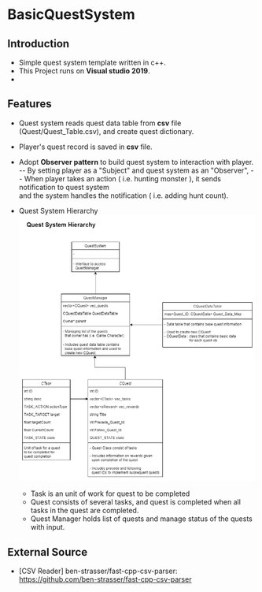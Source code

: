 
# BasicQuestSystem

## Introduction
- Simple quest system template written in c++.
- This Project runs on **Visual studio 2019**.
- 
## Features
- Quest system reads quest data table from **csv** file (Quest/Quest_Table.csv), and create quest dictionary.

-  Player's quest record is saved in **csv** file.

- Adopt **Observer pattern** to build quest system to interaction with player.
	-- By setting player as a "Subject" and quest system as an "Observer", 
	-- When player takes an action ( i.e. hunting monster ), it  sends notification to quest system<br>and the system handles  the notification ( i.e. adding hunt count).

- Quest System Hierarchy
<br>![ex_screenshot](./Quest_Diagram.png)
	- Task is an unit of work for quest to be completed
	- Quest consists of several tasks, and quest is completed when all tasks in the quest are completed.
	- Quest Manager holds list of quests and manage status of the quests with input.



## External Source
- [CSV Reader] ben-strasser/fast-cpp-csv-parser: https://github.com/ben-strasser/fast-cpp-csv-parser

